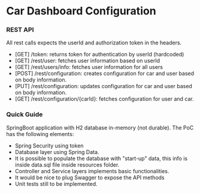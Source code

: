# Car Dashboard Configuration

### REST API
All rest calls expects the userId and authorization token in the headers.

* [GET] /token: returns token for authentication by userId (hardcoded)
* [GET] /rest/user: fetches user information based on userId
* [GET] /rest/users/info: fetches user information for all users
* [POST] /rest/configuration: creates configuration for car and user based on body information.
* [PUT] /rest/configuration: updates configuration for car and user based on body information.
* [GET] /rest/configuration/{carId}: fetches configuration for user and car.

### Quick Guide
SpringBoot application with H2 database in-memory (not durable). The PoC has the following elements:

* Spring Security using token
* Database layer using Spring Data.
* It is possible to populate the database with "start-up" data, this info is inside data.sql file inside resources folder.
* Controller and Service layers implements basic functionalities.
* It would be nice to plug Swagger to expose the API methods
* Unit tests still to be implemented.
